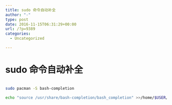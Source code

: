 ```yaml
---
title: sudo 命令自动补全
author: "-"
type: post
date: 2016-11-15T06:31:29+00:00
url: /?p=9389
categories:
  - Uncategorized

---
```

# sudo 命令自动补全
```bash
  
sudo pacman -S bash-completion
  
echo "source /usr/share/bash-completion/bash_completion" >>/home/$USER/.bashrc
  
```